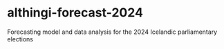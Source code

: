 # althingi-forecast-2024
Forecasting model and data analysis for the 2024 Icelandic parliamentary elections
